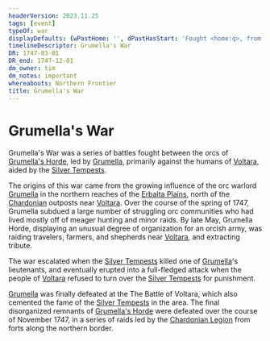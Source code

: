 ```yaml
---
headerVersion: 2023.11.25
tags: [event]
typeOf: war
displayDefaults: {wPastHome: '', dPastHasStart: 'Fought <home:q>, from <startDate> to <endDate>', defArt: ''}
timelineDescriptor: Grumella's War
DR: 1747-03-01
DR_end: 1747-12-01
dm_owner: tim
dm_notes: important
whereabouts: Northern Frontier
title: Grumella's War
---
```

# Grumella's War



Grumella's War was a series of battles fought between the orcs of [Grumella's Horde](<../../groups/orc-hordes/grumella-s-horde.md>), led by [Grumella](<../../people/orcs/grumella.md>), primarily against the humans of [Voltara](<../../gazetteer/northwest-coast/voltara.md>), aided by the [Silver Tempests](<../../people/pcs/silver-tempests/silver-tempests.md>). 

The origins of this war came from the growing influence of the orc warlord [Grumella](<../../people/orcs/grumella.md>) in the northern reaches of the [Erbalta Plains](<../../gazetteer/northwest-coast/erbalta-plains.md>), north of the [Chardonian](<../../gazetteer/greater-chardon/chardonian-empire/chardonian-empire.md>) outposts near [Voltara](<../../gazetteer/northwest-coast/voltara.md>). Over the course of the spring of 1747, Grumella subdued a large number of struggling orc communities who had lived mostly off of meager hunting and minor raids. By late May, Grumella Horde, displaying an unusual degree of organization for an orcish army, was raiding travelers, farmers, and shepherds near [Voltara](<../../gazetteer/northwest-coast/voltara.md>), and extracting tribute.

The war escalated when the [Silver Tempests](<../../people/pcs/silver-tempests/silver-tempests.md>) killed one of [Grumella](<../../people/orcs/grumella.md>)'s lieutenants, and eventually erupted into a full-fledged attack when the people of [Voltara](<../../gazetteer/northwest-coast/voltara.md>) refused to turn over the [Silver Tempests](<../../people/pcs/silver-tempests/silver-tempests.md>) for punishment. 

[Grumella](<../../people/orcs/grumella.md>) was finally defeated at the The Battle of Voltara, which also cemented the fame of the [Silver Tempests](<../../people/pcs/silver-tempests/silver-tempests.md>) in the area. The final disorganized remnants of [Grumella's Horde](<../../groups/orc-hordes/grumella-s-horde.md>) were defeated over the course of November 1747, in a series of raids led by the [Chardonian Legion](<../../groups/chardonian-organizations/chardonian-legion.md>) from forts along the northern border. 
